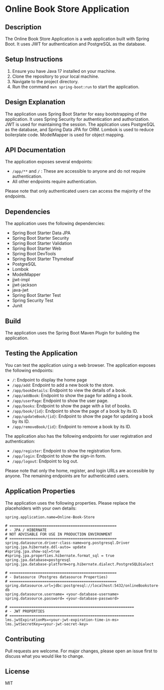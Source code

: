 # Online Book Store Application

## Description
The Online Book Store Application is a web application built with Spring Boot. It uses JWT for authentication and PostgreSQL as the database.

## Setup Instructions
1. Ensure you have Java 17 installed on your machine.
2. Clone the repository to your local machine.
3. Navigate to the project directory.
4. Run the command `mvn spring-boot:run` to start the application.

## Design Explanation
The application uses Spring Boot Starter for easy bootstrapping of the application. It uses Spring Security for authentication and authorization. 
JWT is used for maintaining the session. The application uses PostgreSQL as the database, and Spring Data JPA for ORM. 
Lombok is used to reduce boilerplate code. ModelMapper is used for object mapping.

## API Documentation
The application exposes several endpoints:

- `/app/**` and `/` : These are accessible to anyone and do not require authentication.
- All other endpoints require authentication.

Please note that only authenticated users can access the majority of the endpoints.

## Dependencies
The application uses the following dependencies:
- Spring Boot Starter Data JPA
- Spring Boot Starter Security
- Spring Boot Starter Validation
- Spring Boot Starter Web
- Spring Boot DevTools
- Spring Boot Starter Thymeleaf
- PostgreSQL
- Lombok
- ModelMapper
- jjwt-impl
- jjwt-jackson
- java-jwt
- Spring Boot Starter Test
- Spring Security Test
- Junit

## Build
The application uses the Spring Boot Maven Plugin for building the application.

## Testing the Application

You can test the application using a web browser. The application exposes the following endpoints:

-  `/`: Endpoint to display the home page
- `/app/add`: Endpoint to add a new book to the store.
- `/app/bookDetails`: Endpoint to view the details of a book.
- `/app/addBook`: Endpoint to show the page for adding a book.
- `/app/userPage`: Endpoint to show the user page.
- `/app/books`: Endpoint to show the page with a list of books.
- `/app/book/{id}`: Endpoint to show the page of a book by its ID.
- `/app/updateBook/{id}`: Endpoint to show the page for updating a book by its ID.
- `/app/removeBook/{id}`: Endpoint to remove a book by its ID.

The application also has the following endpoints for user registration and authentication:

- `/app/register`: Endpoint to show the registration form.
- `/app/login`: Endpoint to show the sign-in form.
- `/app/logout`: Endpoint to log out.

Please note that only the home, register, and login URLs are accessible by anyone. The remaining endpoints are for authenticated users.


## Application Properties

The application uses the following properties. Please replace the placeholders with your own details:

```properties
spring.application.name=Online-Book-Store

# =================================================
# - JPA / HIBERNATE
# NOT ADVISABLE FOR USE IN PRODUCTION ENVIRONMENT
# =================================================
spring.datasource.driver-class-name=org.postgresql.Driver
spring.jpa.hibernate.ddl-auto= update
#spring.jpa.show-sql=true
#spring.jpa.properties.hibernate.format_sql = true
spring.jpa.database=postgresql
spring.jpa.database-platform=org.hibernate.dialect.PostgreSQLDialect

# =================================================
# - Datasource (Postgres datasource Properties)
# =================================================
spring.datasource.url=jdbc:postgresql://localhost:5432/onlineBookstore-db
spring.datasource.username= <your-database-username>
spring.datasource.password= <your-database-password>

# =========================================================
# - JWT PROPERTIES
# =========================================================
lms.jwtExpirationMs=<your-jwt-expiration-time-in-ms>
lms.jwtSecretKey=<your-jwt-secret-key>
```

## Contributing
Pull requests are welcome. For major changes, please open an issue first to discuss what you would like to change.

## License
MIT


